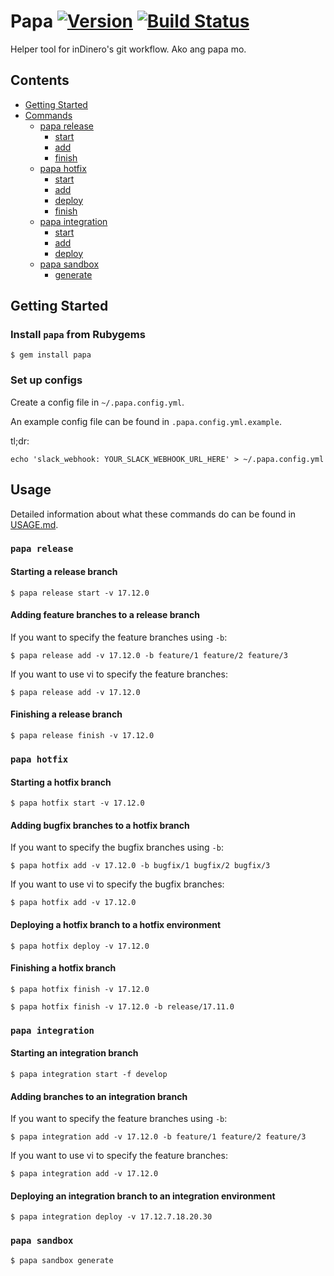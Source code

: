 # Papa [![Version](https://img.shields.io/gem/v/papa.svg?style=flat)](https://rubygems.org/gems/papa) [![Build Status](https://img.shields.io/travis/b-ggs/papa/master.svg?style=flat)](https://travis-ci.org/b-ggs/papa)

Helper tool for inDinero's git workflow. Ako ang papa mo.

## Contents

* [Getting Started](#getting-started)
* [Commands](#commands)
	* [papa release](#papa-release)
	  * [start](#starting-a-release-branch)
	  * [add](#adding-feature-branches-to-a-release-branch)
	  * [finish](#finishing-a-release-branch)
	* [papa hotfix](#papa-hotfix)
	  * [start](#starting-a-hotfix-branch)
	  * [add](#adding-bugfix-branches-to-a-hotfix-branch)
	  * [deploy](#deploying-a-hotfix-branch-to-a-hotfix-environment)
	  * [finish](#finishing-a-hotfix-branch)
	* [papa integration](#papa-integration)
	  * [start](#starting-an-integration-branch)
	  * [add](#adding-branches-to-an-integration-branch)
	  * [deploy](#deploying-an-integration-branch-to-an-integration-environment)
	* [papa sandbox](#papa-sandbox)
	  * [generate](#papa-sandbox)

## Getting Started

### Install `papa` from Rubygems

```
$ gem install papa
```

### Set up configs

Create a config file in `~/.papa.config.yml`.

An example config file can be found in `.papa.config.yml.example`.

tl;dr:

```
echo 'slack_webhook: YOUR_SLACK_WEBHOOK_URL_HERE' > ~/.papa.config.yml
```

## Usage

Detailed information about what these commands do can be found in [USAGE.md](https://github.com/b-ggs/papa/blob/master/USAGE.md).

### `papa release`

#### Starting a release branch

```
$ papa release start -v 17.12.0
```

#### Adding feature branches to a release branch

If you want to specify the feature branches using `-b`:

```
$ papa release add -v 17.12.0 -b feature/1 feature/2 feature/3
```

If you want to use vi to specify the feature branches:

```
$ papa release add -v 17.12.0
```

#### Finishing a release branch

```
$ papa release finish -v 17.12.0
```

### `papa hotfix`

#### Starting a hotfix branch

```
$ papa hotfix start -v 17.12.0
```

#### Adding bugfix branches to a hotfix branch


If you want to specify the bugfix branches using `-b`:

```
$ papa hotfix add -v 17.12.0 -b bugfix/1 bugfix/2 bugfix/3
```

If you want to use vi to specify the bugfix branches:

```
$ papa hotfix add -v 17.12.0
```

#### Deploying a hotfix branch to a hotfix environment

```
$ papa hotfix deploy -v 17.12.0
```

#### Finishing a hotfix branch

```
$ papa hotfix finish -v 17.12.0
```

```
$ papa hotfix finish -v 17.12.0 -b release/17.11.0
```

### `papa integration`

#### Starting an integration branch

```
$ papa integration start -f develop
```

#### Adding branches to an integration branch

If you want to specify the feature branches using `-b`:

```
$ papa integration add -v 17.12.0 -b feature/1 feature/2 feature/3
```

If you want to use vi to specify the feature branches:

```
$ papa integration add -v 17.12.0
```

#### Deploying an integration branch to an integration environment

```
$ papa integration deploy -v 17.12.7.18.20.30
```

### `papa sandbox`

```
$ papa sandbox generate
```
